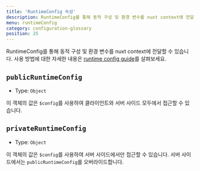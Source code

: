 ```yaml
---
title: 'RuntimeConfig 속성'
description: RuntimeConfig를 통해 동적 구성 및 환경 변수를 nuxt context에 전달할 수 있습니다.
menu: runtimeConfig
category: configuration-glossary
position: 25
---
```


RuntimeConfig를 통해 동적 구성 및 환경 변수를 nuxt context에 전달할 수 있습니다. 사용 방법에 대한 자세한 내용은 [runtime config guide](/guide/runtime-config)를 살펴보세요.

## `publicRuntimeConfig`

- Type: `Object`

이 객체의 값은 `$config`를 사용하여 클라이언트와 서버 사이드 모두에서 접근할 수 있습니다.

## `privateRuntimeConfig`

- Type: `Object`

이 객체의 값은 `$config`를 사용하여 서버 사이드에서만 접근할 수 있습니다. 서버 사이드에서는 `publicRuntimeConfig`를 오버라이드합니다.
